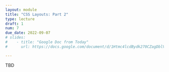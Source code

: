 ```yaml
---
layout: module
title: "CSS Layouts: Part 2"
type: lecture
draft: 1
num: 7
due_date: 2022-09-07
# slides:
#    - title: "Google Doc from Today"
#      url: https://docs.google.com/document/d/1Htmc4lcdBydk270CZagDblVVeyXTNc51C9oRKpcXzGE/edit#

---
```


TBD